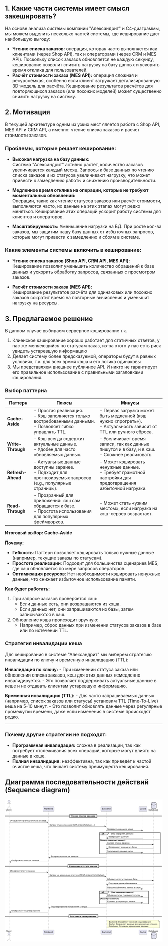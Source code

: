 ## 1. Какие части системы имеет смысл закешировать?

На основе анализа системы компании "Александрит" и C4-диаграммы, мы можем выделить несколько частей системы, где кеширование даст наибольшую выгоду:
- **Чтение списка заказов:** операция, которая часто выполняется как клиентами (через Shop API), так и операторами (через CRM и MES API). Поскольку список заказов обновляется не каждую секунду, кеширование позволит снизить нагрузку на базу данных и ускорить время отклика для пользователей.
- **Расчёт стоимости заказа (MES API):** операция сложная и ресурсоёмкая, особенно если клиент загружает детализированную 3D-модель для расчёта. Кеширование результатов расчётов для повторяющихся заказов (или похожих моделей) может существенно снизить нагрузку на систему.

## 2. Мотивация

В текущей архитектуре одним из узких мест яляется работа с Shop API, MES API и CRM API, а именно: чтение списка заказов и расчет стоимости заказов.
### Проблемы, которые решает кеширование:

- **Высокая нагрузка на базу данных:**  
  Система "Александрит" активно растёт, количество заказов увеличивается каждый месяц. Запросы к базе данных по чтению списка заказов и их статусов увеличивают нагрузку, что может привести к замедлению работы и снижению производительности.

- **Медленное время отклика на операции, которые не требуют моментальных обновлений:**  
  Операции, такие как чтение статусов заказов или расчёт стоимости, выполняются часто, но данные на этих этапах могут редко меняться. Кеширование этих операций ускорит работу системы для клиентов и операторов.

- **Масштабируемость:** 
Уменьшение нагрузки на БД. При росте кол-ва заказов, мы защитим нашу базу данных от избыточных запросов, которые могут привести к замедлению и сбоям в системе.  

### Какие элементы системы включить в кеширование:

- **Чтение списка заказов (Shop API, CRM API, MES API):**  
  Кеширование позволит уменьшить количество обращений к базе данных и ускорить обработку запросов, связанных с просмотром заказов.

- **Расчёт стоимости заказа (MES API):**  
  Кеширование результатов расчёта для одинаковых или похожих заказов сократит время на повторные вычисления и уменьшит нагрузку на ресурсы.


## 3. Предлагаемое решение

В данном случае выбираем серверное кэширование т.к.
1. Клиенское кэширование хорошо работает для статичных ответов, у нас же меняеющийся по статусам заказ, из-за этого у нас есть риск увидеть устаревшую информацию
2. Делает систему более предсказуемой, операторы будут в равных условиях, т.к. для всех время кэша и его логика одинаковы
3. Мы представляем внешнее публичное API. И никто не гарантирует его правильное использование с правильными загаловками кэширования.

### Выбор паттерна


| **Паттерн**      | **Плюсы**                                                 | **Минусы**                                                             |
|------------------|-----------------------------------------------------------|------------------------------------------------------------------------|
| **Cache-Aside**   | - Простая реализация. <br>- Кэш заполняется только востребованными данными. <br>- Позволяет гибко управлять TTL. | - Первая загрузка может быть медленной (кэш нужно «прогреть»). <br>- Актуальность зависит от TTL или ручного сброса. |
| **Write-Through** | - Кэш всегда содержит актуальные данные. <br>- Удобен для часто обновляемых данных. | - Увеличивает время записи, так как данные пишутся и в базу, и в кэш. <br>- Сложнее реализовать. |
| **Refresh-Ahead** | - Актуальные данные доступны заранее. <br>- Подходит для прогнозируемых запросов (e.g., популярные страницы). | - Может кэшировать ненужные данные. <br>- Требует грамотной настройки для предотвращения избыточной нагрузки. |
| **Read-Through**  | - Прозрачный для приложения: кэш сам обращается к базе. <br>- Простота использования для популярных фреймворков. | - Может стать «узким местом», если нагрузка на кэш-сервер возрастает. |


**Итоговый выбор: Cache-Aside**

**Почему:**
- **Гибкость**: Паттерн позволяет кэшировать только нужные данные (например, текущие заказы по статусам).  
- **Простота реализации**: Подходит для большинства сценариев MES, где кэш обновляется по мере запросов операторов.  
- **Оптимизация ресурсов**: Нет необходимости кэшировать ненужные данные, что снижает избыточное использование памяти.

**Как будет работать:**
1. При запросе заказов проверяется кэш:
   - Если данные есть, они возвращаются из кэша.  
   - Если данных нет, они запрашиваются из базы, затем записываются в кэш.  
2. Обновление кэша происходит вручную:
   - Например, сброс данных при изменении статусов заказов в базе или по истечении TTL.


### Стратегия инвалидации кеша

Для кеширования в системе "Александрит" мы выберем стратегию инвалидации по ключу и временную инвалидацию (TTL):

**Инвалидация по ключу:**
    - При изменении статуса заказа или обновлении списка заказов, кеш для этих данных немедленно инвалидируется.
    - Это позволяет поддерживать актуальные данные в кеше и не отдавать клиентам устаревшую информацию.

**Временная инвалидация (TTL):**
    - Для часто запрашиваемых данных (например, список заказов или статусы) установим TTL (Time-To-Live) кеша на 5-10 минут.
    - Это позволит обновлять данные через регулярные промежутки времени, даже если изменения в системе происходят редко.

---

### Почему другие стратегии не подходят:
- **Программная инвалидация:** сложна в реализации, так как потребует отслеживания всех операций, которые могут влиять на данные в кеше.
- **Полная инвалидация:** неэффективна, так как приведёт к частой очистке кеша, что лишает систему преимуществ кеширования.



## Диаграмма последовательности действий (Sequence diagram)

![Sequence_Diagram](sequence-diag-5th-task.png)